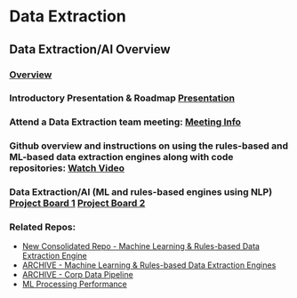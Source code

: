  # Data Extraction
 ## **Data Extraction/AI Overview**  
 ### [Overview](https://vimeo.com/652668377)
 ### Introductory Presentation & Roadmap [Presentation](https://osclimateorg.sharepoint.com/:b:/g/EY2U8PyizhBOgh14Zmfq7T8BZfsoItLuIJhMpeXWcA8O-A?e=X6NaRG)
 ### Attend a Data Extraction team meeting: [Meeting Info](https://github.com/os-climate/OS-Climate-Community-Hub/blob/main/MEETING_LIST.md#note)
 ### Github overview and instructions on using the rules-based and ML-based data extraction engines along with code repositories: [Watch Video](https://osclimateorg.sharepoint.com/:v:/g/ESYHyqXkuURAqB9Mt1xBUTcBFS9kpKN-hmBuJL_DN5JnLQ?e=f87G2J)
 ### Data Extraction/AI (ML and rules-based engines using NLP) [Project Board 1](https://github.com/os-climate/corporate_data_pipeline/projects/1) [Project Board 2](https://github.com/os-climate/corporate_data_pipeline/projects/2)
 ### Related Repos:
  - [New Consolidated Repo - Machine Learning & Rules-based Data Extraction Engine](https://github.com/os-climate/corporate_data_extraction)
  - [ARCHIVE - Machine Learning & Rules-based Data Extraction Engines](https://github.com/os-climate/corporate_data_pipeline)
  - [ARCHIVE - Corp Data Pipeline](https://github.com/os-climate/corporate-data-pipeline-notebook)
  - [ML Processing Performance](https://github.com/os-climate/neural-magic-notebook)
